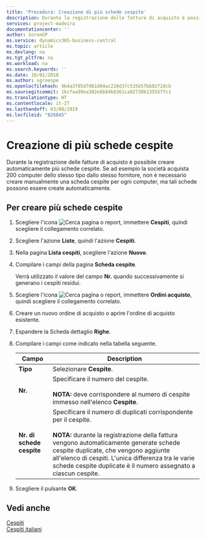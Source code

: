 ```yaml
---
title: 'Procedura: Creazione di più schede cespite'
description: Durante la registrazione delle fatture di acquisto è possibile creare automaticamente più schede cespite.
services: project-madeira
documentationcenter: ''
author: SorenGP
ms.service: dynamics365-business-central
ms.topic: article
ms.devlang: na
ms.tgt_pltfrm: na
ms.workload: na
ms.search.keywords: ''
ms.date: 10/01/2018
ms.author: sgroespe
ms.openlocfilehash: 9b4a3f85d7d61d84ac220d37c535b5fbb02f2dcb
ms.sourcegitcommit: 1bcfaa99ea302e6b84b8361ca02730b135557fc1
ms.translationtype: HT
ms.contentlocale: it-IT
ms.lasthandoff: 03/08/2019
ms.locfileid: "826845"
---
```

# <a name="create-multiple-fixed-asset-cards"></a>Creazione di più schede cespite
Durante la registrazione delle fatture di acquisto è possibile creare automaticamente più schede cespite. Se ad esempio la società acquista 200 computer dello stesso tipo dallo stesso fornitore, non è necessario creare manualmente una scheda cespite per ogni computer, ma tali schede possono essere create automaticamente.  

## <a name="to-create-multiple-fixed-asset-cards"></a>Per creare più schede cespite  

1.  Scegliere l'icona ![Cerca pagina o report](../../media/ui-search/search_small.png "icona Cerca pagina o report"), immettere **Cespiti**, quindi scegliere il collegamento correlato.  
2.  Scegliere l'azione **Liste**, quindi l'azione **Cespiti**.  
3.  Nella pagina **Lista cespiti**, scegliere l'azione **Nuovo**.  
4.  Compilare i campi della pagina **Scheda cespite**.  

    Verrà utilizzato il valore del campo **Nr.** quando successivamente si generano i cespiti residui.  

5.  Scegliere l'icona ![Cerca pagina o report](../../media/ui-search/search_small.png "Cerca pagina o report"), immettere **Ordini acquisto**, quindi scegliere il collegamento correlato.  
6.  Creare un nuovo ordine di acquisto o aprire l'ordine di acquisto esistente.  
7.  Espandere la Scheda dettaglio **Righe**.  
8.  Compilare i campi come indicato nella tabella seguente.  

    |Campo|Description|  
    |---------------------------------|---------------------------------------|  
    |**Tipo**|Selezionare **Cespite**.|  
    |**Nr.**|Specificare il numero del cespite.<br /><br /> **NOTA:** deve corrispondere al numero di cespite immesso nell'elenco **Cespite**.|  
    |**Nr. di schede cespite**|Specificare il numero di duplicati corrispondente per il cespite.<br /><br /> **NOTA:** durante la registrazione della fattura vengono automaticamente generate schede cespite duplicate, che vengono aggiunte all'elenco di cespiti. L'unica differenza tra le varie schede cespite duplicate è il numero assegnato a ciascun cespite.|  

9. Scegliere il pulsante **OK**.  

## <a name="see-also"></a>Vedi anche  
 [Cespiti](../../fa-manage.md)  
 [Cespiti italiani](italian-fixed-assets.md)
